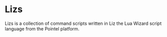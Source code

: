 # Lizs

Lizs is a collection of command scripts written in Liz the Lua Wizard script language from the Pointel platform. 